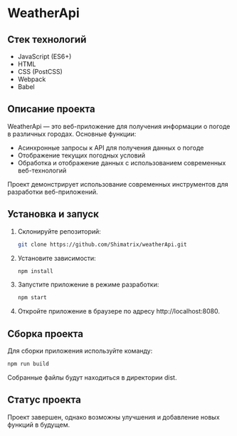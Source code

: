 # WeatherApi

## Стек технологий
- JavaScript (ES6+)
- HTML
- CSS (PostCSS)
- Webpack
- Babel

## Описание проекта
WeatherApi — это веб-приложение для получения информации о погоде в различных городах. Основные функции:
- Асинхронные запросы к API для получения данных о погоде
- Отображение текущих погодных условий
- Обработка и отображение данных с использованием современных веб-технологий

Проект демонстрирует использование современных инструментов для разработки веб-приложений.

## Установка и запуск

1. Склонируйте репозиторий:
   ```bash
   git clone https://github.com/Shimatrix/weatherApi.git
   ```
   
2. Установите зависимости:
   ```bash
   npm install
   ```
   
3. Запустите приложение в режиме разработки:
   ```bash
   npm start
   ```
   
4. Откройте приложение в браузере по адресу http://localhost:8080.

## Сборка проекта

Для сборки приложения используйте команду:
  ```bash
  npm run build
  ```

Собранные файлы будут находиться в директории dist.

## Статус проекта
Проект завершен, однако возможны улучшения и добавление новых функций в будущем.
